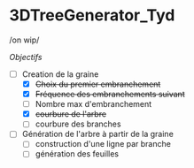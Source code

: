 # 3DTreeGenerator_Tyd

/on wip/

_Objectifs_

* [ ] Creation de la graine
  * [x] ~~Choix du premier embranchement~~
  * [x] ~~Fréquence des embranchements suivant~~
  * [ ] Nombre max d'embranchement
  * [x] ~~courbure de l'arbre~~
  * [ ] courbure des branches
* [ ] Génération de l'arbre à partir de la graine
  * [ ] construction d'une ligne par branche
  * [ ] génération des feuilles
